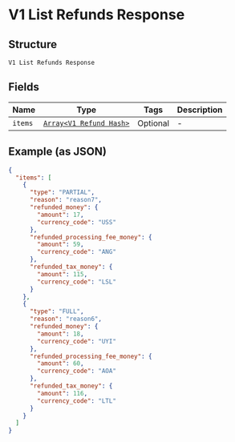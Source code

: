 
# V1 List Refunds Response

## Structure

`V1 List Refunds Response`

## Fields

| Name | Type | Tags | Description |
|  --- | --- | --- | --- |
| `items` | [`Array<V1 Refund Hash>`](../../doc/models/v1-refund.md) | Optional | - |

## Example (as JSON)

```json
{
  "items": [
    {
      "type": "PARTIAL",
      "reason": "reason7",
      "refunded_money": {
        "amount": 17,
        "currency_code": "USS"
      },
      "refunded_processing_fee_money": {
        "amount": 59,
        "currency_code": "ANG"
      },
      "refunded_tax_money": {
        "amount": 115,
        "currency_code": "LSL"
      }
    },
    {
      "type": "FULL",
      "reason": "reason6",
      "refunded_money": {
        "amount": 18,
        "currency_code": "UYI"
      },
      "refunded_processing_fee_money": {
        "amount": 60,
        "currency_code": "AOA"
      },
      "refunded_tax_money": {
        "amount": 116,
        "currency_code": "LTL"
      }
    }
  ]
}
```

